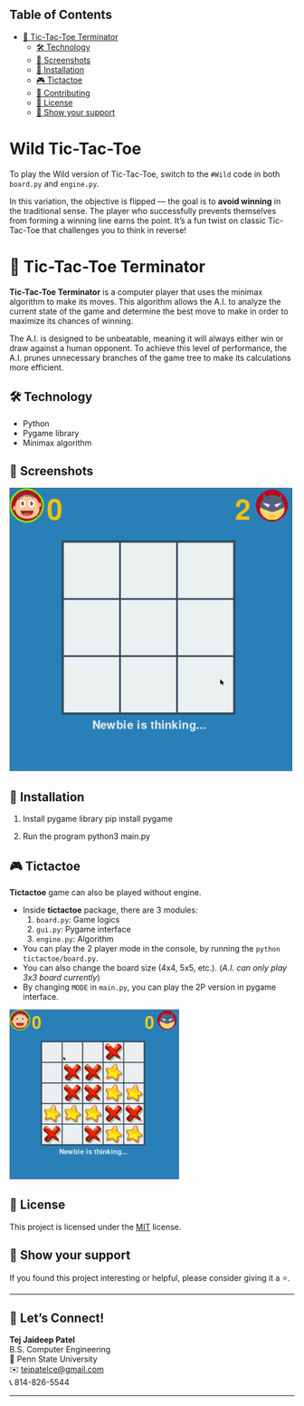 ## Table of Contents

-   [🤖 Tic-Tac-Toe Terminator](#-tic-tac-toe-terminator)
    -   [🛠 Technology](#-technology)
    -   [📸 Screenshots](#-screenshots)
    -   [💾 Installation](#-installation)
    -   [🎮 Tictactoe](#-tictactoe)
    -   [🤝 Contributing](#-contributing)
    -   [📜 License](#-license)
    -   [💖 Show your support](#-show-your-support)

# Wild Tic-Tac-Toe

To play the Wild version of Tic-Tac-Toe, switch to the `#Wild` code in both `board.py` and `engine.py`.

In this variation, the objective is flipped — the goal is to **avoid winning** in the traditional sense. The player who successfully prevents themselves from forming a winning line earns the point. It’s a fun twist on classic Tic-Tac-Toe that challenges you to think in reverse!

# 🤖 Tic-Tac-Toe Terminator

**Tic-Tac-Toe Terminator** is a computer player that uses the minimax algorithm to make its moves. This algorithm allows the A.I. to analyze the current state of the game and determine the best move to make in order to maximize its chances of winning.

The A.I. is designed to be unbeatable, meaning it will always either win or draw against a human opponent. To achieve this level of performance, the A.I. prunes unnecessary branches of the game tree to make its calculations more efficient.

## 🛠 Technology

-   Python
-   Pygame library
-   Minimax algorithm

## 📸 Screenshots

<img src="./tictactoe_demo.gif" width="500" title="vs AI mode">

## 💾 Installation

1. Install pygame library
   pip install pygame

2. Run the program
   python3 main.py

## 🎮 Tictactoe

**Tictactoe** game can also be played without engine.

-   Inside **tictactoe** package, there are 3 modules:
    1. `board.py`: Game logics
    2. `gui.py`: Pygame interface
    3. `engine.py`: Algorithm
-   You can play the 2 player mode in the console, by running the `python tictactoe/board.py`.
-   You can also change the board size (4x4, 5x5, etc.). (_A.I. can only play 3x3 board currently_)
-   By changing `MODE` in `main.py`, you can play the 2P version in pygame interface.

<img src="./tictactoe_2p_demo.gif" width="300" title="2 Player Mode">

## 📜 License

This project is licensed under the [MIT](./LICENSE) license.

## 💖 Show your support

If you found this project interesting or helpful, please consider giving it a ⭐.

---

## 🧠 Let’s Connect!

**Tej Jaideep Patel**  
B.S. Computer Engineering  
📍 Penn State University  
✉️ tejpatelce@gmail.com  
📞 814-826-5544

---
